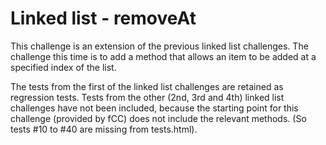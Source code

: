 # Linked list - removeAt

This challenge is an extension of the previous linked list challenges. The challenge this time is to add a method that allows an item to be added at a specified index of the list.

The tests from the first of the linked list challenges are retained as regression tests. Tests from the other (2nd, 3rd and 4th) linked list challenges have not been included, because the starting point for this challenge (provided by fCC) does not include the relevant methods. (So tests #10 to #40 are missing from tests.html).
